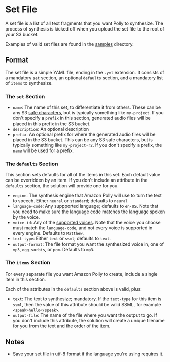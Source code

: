# Set File

A set file is a list of all text fragments that you want Polly to synthesize.
The process of synthesis is kicked off when you
upload the set file to the root of your S3 bucket.

Examples of valid set files are found in the [samples](samples) directory.

## Format

The set file is a simple YAML file, ending in the `.yml` extension.
It consists of a mandatory `set` section, an optional `defaults` section,
and a mandatory list of `items` to synthesize.

### The `set` Section

- `name`: The name of this set, to differentiate it from others. These can be any
S3 [safe characters](https://docs.aws.amazon.com/AmazonS3/latest/userguide/object-keys.html),
but is typically something like `my-project`. If you don't specify a `prefix` in this
section, generated audio files will be placed in this prefix in the S3 bucket.
- `description`: An optional description
- `prefix`: An optional prefix for where the generated audio files will be placed in 
the S3 bucket. This can be any S3 safe characters, but is typically something like 
`my-project-r2`. If you don't specify a prefix, the `name` will be used for a prefix.

### The `defaults` Section

This section sets defaults for all of the items in this set. Each default
value can be overridden by an item. If you don't include an attribute in the
`defaults` section, the solution will provide one for you.

- `engine`: The synthesis engine that Amazon Polly will use to turn the text
to speech. Either `neural` or `standard`; defaults to `neural`
- `language-code`: Any suppported language; defaults to `en-US`. Note that 
you need to make sure the language code matches the language spoken by the voice.
- `voice-id`: Any of the [supported voices](https://docs.aws.amazon.com/polly/latest/dg/voicelist.html).
Note that the voice you choose must match the `language-code`, and not every
voice is supported in every engine. Defaults to `Matthew`.
- `text-type`: Either `text` or `ssml`; defaults to `text`.
- `output-format`: The file format you want the synthesized voice in, one of
`mp3`, `ogg_vorbis`, or `pcm`. Defaults to `mp3`.

### The `items` Section

For every separate file you want Amazon Polly to create, include a single
item in this section.

Each of the attributes in the `defaults` section above is valid, plus:

- `text`: The text to synthesize; mandatory. If the `text-type` for this item 
is `ssml`, then the value of this attribute should be valid SSML, for example
`<speak>hello</speak>`.
- `output-file`: The name of the file where you want the output to go. If you
don't include this attribute, the solution will create a unique filename for you
from the text and the order of the item.

## Notes

- Save your set file in utf-8 format if the language you're using requires it. 